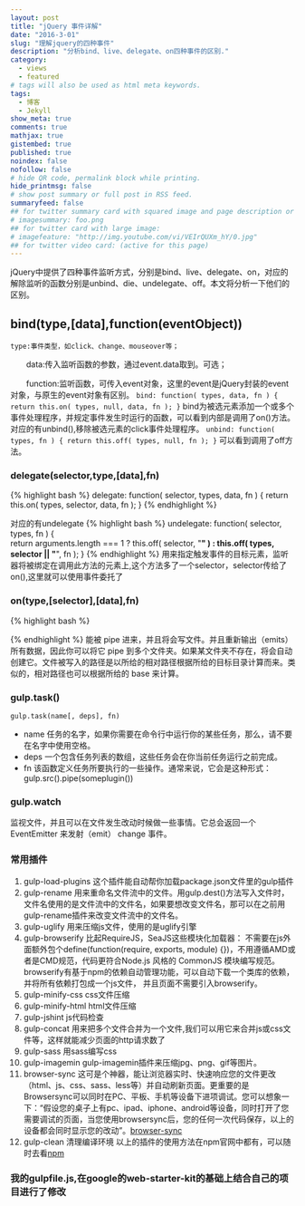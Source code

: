 ```yaml
---
layout: post
title: "jQuery 事件详解"
date: "2016-3-01"
slug: "理解jquery的四种事件"
description: "分析bind、live、delegate、on四种事件的区别."
category:
  - views
  - featured
# tags will also be used as html meta keywords.
tags:
  - 博客
  - Jekyll
show_meta: true
comments: true
mathjax: true
gistembed: true
published: true
noindex: false
nofollow: false
# hide QR code, permalink block while printing.
hide_printmsg: false
# show post summary or full post in RSS feed.
summaryfeed: false
## for twitter summary card with squared image and page description or page excerpt:
# imagesummary: foo.png
## for twitter card with large image:
# imagefeature: "http://img.youtube.com/vi/VEIrQUXm_hY/0.jpg"
## for twitter video card: (active for this page)
---
```


jQuery中提供了四种事件监听方式，分别是bind、live、delegate、on，对应的解除监听的函数分别是unbind、die、undelegate、off。本文将分析一下他们的区别。

<!--more-->

## bind(type,[data],function(eventObject))
    type:事件类型，如click、change、mouseover等；

　　data:传入监听函数的参数，通过event.data取到。可选；

　　function:监听函数，可传入event对象，这里的event是jQuery封装的event对象，与原生的event对象有区别。
    `bind: function( types, data, fn ) {
		return this.on( types, null, data, fn );
	}`
    bind为被选元素添加一个或多个事件处理程序，并规定事件发生时运行的函数，可以看到内部是调用了on()方法。对应的有unbind(),移除被选元素的click事件处理程序。
    `unbind: function( types, fn ) {
		return this.off( types, null, fn );
	}`
    可以看到调用了off方法。
### delegate(selector,type,[data],fn)
{% highlight bash %}
    delegate: function( selector, types, data, fn ) {
    		return this.on( types, selector, data, fn );
    	}
{% endhighlight %}

对应的有undelegate
{% highlight bash %}
    undelegate: function( selector, types, fn ) {		
		return arguments.length === 1 ?
			this.off( selector, "**" ) :
			this.off( types, selector || "**", fn );
	}
{% endhighlight %}
用来指定触发事件的目标元素，监听器将被绑定在调用此方法的元素上,这个方法多了一个selector，selector传给了on(),这里就可以使用事件委托了



### on(type,[selector],[data],fn)

{% highlight bash %}

{% endhighlight %}
能被 pipe 进来，并且将会写文件。并且重新输出（emits）所有数据，因此你可以将它 pipe 到多个文件夹。如果某文件夹不存在，将会自动创建它。文件被写入的路径是以所给的相对路径根据所给的目标目录计算而来。类似的，相对路径也可以根据所给的 base 来计算。




### gulp.task()
`gulp.task(name[, deps], fn)`
* name 任务的名字，如果你需要在命令行中运行你的某些任务，那么，请不要在名字中使用空格。
* deps 一个包含任务列表的数组，这些任务会在你当前任务运行之前完成。
* fn 该函数定义任务所要执行的一些操作。通常来说，它会是这种形式：gulp.src().pipe(someplugin())

### gulp.watch
监视文件，并且可以在文件发生改动时候做一些事情。它总会返回一个 EventEmitter 来发射（emit） change 事件。

### 常用插件
1. gulp-load-plugins  这个插件能自动帮你加载package.json文件里的gulp插件
2. gulp-rename 用来重命名文件流中的文件。用gulp.dest()方法写入文件时，文件名使用的是文件流中的文件名，如果要想改变文件名，那可以在之前用gulp-rename插件来改变文件流中的文件名。
3. gulp-uglify 用来压缩js文件，使用的是uglify引擎
4. gulp-browserify 比起RequireJS，SeaJS这些模块化加载器： 不需要在js外面额外包个define(function(require, exports, module) {})，不用遵循AMD或者是CMD规范，代码更符合Node.js 风格的 CommonJS 模块编写规范。browserify有基于npm的依赖自动管理功能，可以自动下载一个类库的依赖，并将所有依赖打包成一个js文件， 并且页面不需要引入browserify。
5. gulp-minify-css css文件压缩
6. gulp-minify-html html文件压缩
7. gulp-jshint js代码检查
8. gulp-concat 用来把多个文件合并为一个文件,我们可以用它来合并js或css文件等，这样就能减少页面的http请求数了
9. gulp-sass 用sass编写css
10. gulp-imagemin gulp-imagemin插件来压缩jpg、png、gif等图片。
11. browser-sync   这可是个神器，能让浏览器实时、快速响应您的文件更改（html、js、css、sass、less等）并自动刷新页面。更重要的是 Browsersync可以同时在PC、平板、手机等设备下进项调试。您可以想象一下：“假设您的桌子上有pc、ipad、iphone、android等设备，同时打开了您需要调试的页面，当您使用browsersync后，您的任何一次代码保存，以上的设备都会同时显示您的改动”。[browser-sync](http://www.browsersync.cn/)
12. gulp-clean 清理编译环境
以上的插件的使用方法在npm官网中都有，可以随时去看[npm](https://www.npmjs.com/)

### 我的gulpfile.js,在google的web-starter-kit的基础上结合自己的项目进行了修改
